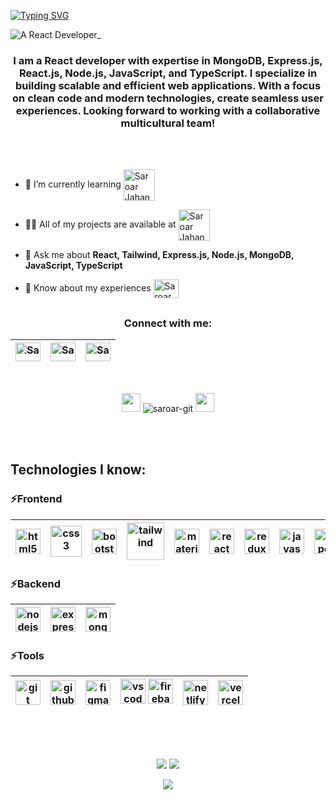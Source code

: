 [![Typing SVG](https://readme-typing-svg.herokuapp.com?font=Raleway&weight=700&size=30&pause=1000&color=F7E600&center=true&vCenter=true&width=1080&lines=Md.+Saroar+Jahan;React+Developer;Frontend+Developer;MERN-Stack+Developer)](https://git.io/typing-svg)

![A React Developer_](https://i.ibb.co/N3sVDGW/White-Minimalist-Profile-Linked-In-Banner.jpg)


<h3 align="center">I am a React developer with expertise in MongoDB, Express.js, React.js, Node.js, JavaScript, and TypeScript. I specialize in building scalable and efficient web applications. With a focus on clean code and modern technologies, create seamless user experiences. Looking forward to working with a collaborative multicultural team!</h3>

<br> <br>

- 🌱 I’m currently learning <img align="center" src="https://github.com/detain/svg-logos/blob/master/svg/n/next-js.svg" alt="Saroar Jahan" height="50" width="50" />

- 👨‍💻 All of my projects are available at <a href="https://saroar-jahan.netlify.app/" target="_blank"><img align="center" src="https://github.com/detain/svg-logos/blob/master/svg/p/portfolio.svg" alt="Saroar Jahan" height="50" width="50" /></a>

- 💬 Ask me about **React, Tailwind, Express.js, Node.js, MongoDB, JavaScript, TypeScript**

- 📄 Know about my experiences <a href="https://drive.google.com/file/d/1Fp3Pq5HopGmBpL43Hb5uTebNiwcaaah_/view?usp=sharing" target="_blank"><img align="center" src="https://i.ibb.co/yW9QR1d/resume-icon-16.png" alt="Saroar Jahan" height="30" width="40" /></a>

## <h3 align="center">Connect with me:</h3>
<div align="center">

 | <a href="https://www.linkedin.com/in/saroar-in/" target="_blank"><img align="center" src="https://raw.githubusercontent.com/rahuldkjain/github-profile-readme-generator/master/src/images/icons/Social/linked-in-alt.svg" alt="Saroar Jahan" height="30" width="40" /></a> | <a href="https://wa.me/01615344922" target="_blank"><img align="center" src="https://github.com/dheereshagrwal/colored-icons/blob/master/public/icons/whatsapp/whatsapp-vertical.svg" alt="Saroar Jahan" height="30" width="40" /></a> | <a href="https://discord.com/channels/@saroarjahan" target="_blank"><img align="center" src="https://raw.githubusercontent.com/rahuldkjain/github-profile-readme-generator/master/src/images/icons/Social/discord.svg" alt="Saroar Jahan" height="30" width="40" /></a> |
 | --------------------------------------------------------------------------------------------------------------------- | --------------------------------------------------------------------------------------------------- | ------------------------------------------------------------------------------------------------------------------ |
</div>

<br>
<p align="center"> <img src="https://media.giphy.com/media/iY8CRBdQXODJSCERIr/giphy.gif" width="30px"> <img src="https://komarev.com/ghpvc/?username=saroar-git&label=Profile%20views&color=0e75b6&style=flat" alt="saroar-git" /> <img src="https://media.giphy.com/media/iY8CRBdQXODJSCERIr/giphy.gif" width="30px"> </p>
<br> <br>

## Technologies I know:

### ⚡Frontend

| <img src="https://github.com/detain/svg-logos/blob/master/svg/h/html5.svg" alt="html5" width="40"/> | <img src="https://github.com/detain/svg-logos/blob/master/svg/c/css3.svg" alt="css3" width="50"/> | <img src="https://github.com/detain/svg-logos/blob/master/svg/b/bootstrap-5-1.svg" alt="bootstrap" width="40"/> | <img src="https://github.com/detain/svg-logos/blob/master/svg/t/tailwind-css-1-2.svg" alt="tailwind" width="60"/> | <img src="https://github.com/detain/svg-logos/blob/master/svg/m/material-ui-1.svg" alt="materialui" width="40"/> | <img src="[https://github.com/detain/svg-logos/blob/master/svg/r/react.svg](https://github.com/detain/svg-logos/blob/master/svg/r/react-1.svg)" alt="react" width="40"/> | <img src="https://github.com/detain/svg-logos/blob/master/svg/r/redux.svg" alt="redux" width="40"/> | <img src="https://github.com/detain/svg-logos/blob/master/svg/j/javascript.svg" alt="javascript" width="40"/> | <img src="https://cdn.jsdelivr.net/gh/devicons/devicon/icons/typescript/typescript-original.svg" alt="typescript" width="40"/> |
|  ---------------------------------------------------------------------------------------------------------------------------------- | ---------------------------------------------------------------------------------------------------------------------------------------------- | --------------------------------------------------------------------------------------------------------- | ------------------------------------------------------------------------------------------------------------------------------------------- | --------------------------------------------------------------------------------------------------------------- | ------------------------------------------------------------------------------------------------------------------------------- | ------------------------------------------------------------------------------------------------------------------------------- | ------------------------------------------------------------------------------------------------------------------------------- | ------------------------------------------------------------------------------------------------------------------------------- |

### ⚡Backend

| <img src="https://github.com/detain/svg-logos/blob/master/svg/n/nodejs.svg" alt="nodejs" width="40"/> | <img src="https://skillicons.dev/icons?i=express" alt="express" width="40"/> | <img src="https://github.com/detain/svg-logos/blob/master/svg/m/mongodb-icon-1.svg" alt="mongodb" width="40"/> |
 | --------------------------------------------------------------------------------------------------------------------- | --------------------------------------------------------------------------------------------------- | ------------------------------------------------------------------------------------------------------------------ |

### ⚡Tools

| <img src="https://github.com/detain/svg-logos/blob/master/svg/g/git.svg" alt="git" width="40"/> | <img src="https://github.com/dheereshagrwal/colored-icons/blob/master/public/icons/github/github-light.svg" alt="github" width="40"/> | <img src="https://github.com/detain/svg-logos/blob/master/svg/f/figma-5.svg" alt="figma" width="40"/> | <img src="https://github.com/detain/svg-logos/blob/master/svg/v/visual-studio-code.svg" alt="vs code" width="40"/> <img src="https://github.com/detain/svg-logos/blob/master/svg/f/firebase-2.svg" alt="firebase" width="40"/> | <img src="https://www.vectorlogo.zone/logos/netlify/netlify-icon.svg" alt="netlify" width="40"/> | <img src="https://github.com/detain/svg-logos/blob/master/svg/v/vercel.svg" alt="vercel" width="40"/> |
| --------------------------------------------------------------------------------------------------------- | --------------------------------------------------------------------------------------------------------------- | ------------------------------------------------------------------------------------------------ | ------------------------------------------------------------------------------------------------ | -------------------------------------------------------------------------- | -------------------------------------------------------------------------- | 

<br><br>

##
<div align="center" >
<div>
 
![](http://github-profile-summary-cards.vercel.app/api/cards/stats?username=saroar-git&theme=aura_dark)
![](http://github-profile-summary-cards.vercel.app/api/cards/repos-per-language?username=saroar-git&theme=aura_dark)
</div>

![](http://github-profile-summary-cards.vercel.app/api/cards/profile-details?username=saroar-git&theme=aura_dark)
</div>


